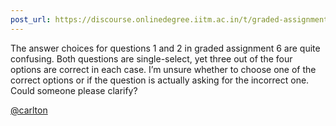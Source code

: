 ```yaml
---
post_url: https://discourse.onlinedegree.iitm.ac.in/t/graded-assignment-6/169283/3
---
```

The answer choices for questions 1 and 2 in graded assignment 6 are quite confusing. Both questions are single-select, yet three out of the four options are correct in each case. I’m unsure whether to choose one of the correct options or if the question is actually asking for the incorrect one. Could someone please clarify?

[@carlton](/u/carlton)
